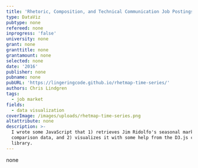 ```yaml
---
title: 'Rhetoric, Composition, and Technical Communication Job Postings per Year'
type: DataViz
pubtype: none
refereed: none
inprogress: 'false'
university: none
grant: none
granttitle: none
grantamount: none
selected: none
date: '2016'
publisher: none
pubname: none
pubURL: 'https://lingeringcode.github.io/rhetmap-time-series/'
authors: Chris Lindgren
tags:
  - job market
fields:
  - data visualization
coverImage: /images/uploads/rhetmap-time-series.png
altattribute: none
description: >-
  I wrote some JavaScript that 1) retrieves Jim Ridolfo's seasonal market
  comparison data, and 2) visualizes it with some help from the D3.js code
  library.
---
```

none
